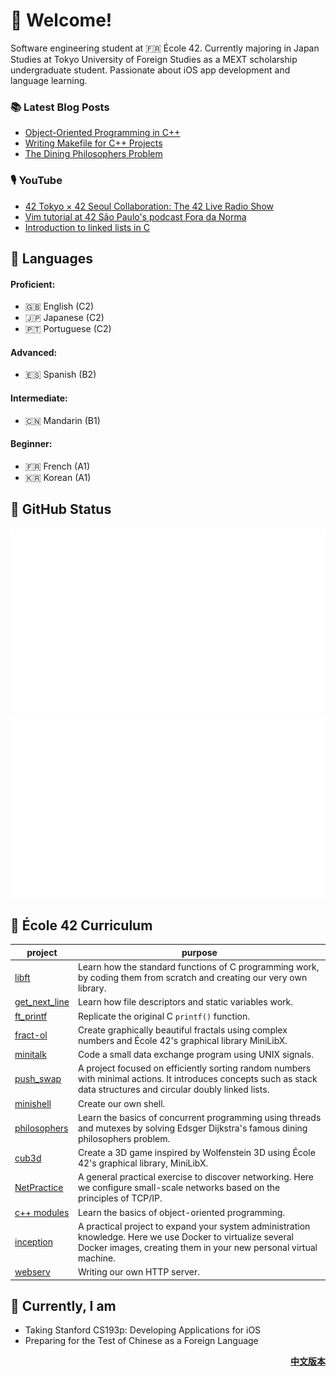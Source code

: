 <h1>
  👋 Welcome!
</h1>

Software engineering student at 🇫🇷 École 42. Currently majoring in Japan Studies at Tokyo University of Foreign Studies as a MEXT scholarship undergraduate student. Passionate about iOS app development and language learning.

<h3> 📚 Latest Blog Posts </h3>

<!-- BLOG-POST-LIST:START -->
- [Object-Oriented Programming in C++](https://riceset.com/C++/Object-Oriented-Programming-in-C++)
- [Writing Makefile for C++ Projects](https://riceset.com/C++/Writing-Makefile-for-C++-Projects)
- [The Dining Philosophers Problem](https://riceset.com/Algorithms/The-Dining-Philosophers-Problem)
<!-- BLOG-POST-LIST:END -->

<h3> 🎙 YouTube </h3>

- [42 Tokyo × 42 Seoul Collaboration: The 42 Live Radio Show](https://youtu.be/5y_IXv28g5I)
- [Vim tutorial at 42 São Paulo's podcast Fora da Norma](https://www.youtube.com/watch?v=10BSs7UGBtY)
- [Introduction to linked lists in C](https://www.youtube.com/watch?v=5AsUZgGCG3c)

<h2> 🌱 Languages </h2>

<h4> Proficient: </h4>

- 🇬🇧 English (C2)
- 🇯🇵 Japanese (C2)
- 🇵🇹 Portuguese (C2)

<h4> Advanced: </h4>

- 🇪🇸 Spanish (B2)

<h4> Intermediate: </h4>

- 🇨🇳 Mandarin (B1)

<h4> Beginner: </h4>

- 🇫🇷 French (A1)
- 🇰🇷 Korean (A1)

<h2> 🎉 GitHub Status </h2>

![overview](https://raw.githubusercontent.com/tkomeno/github-stats-transparent/output/generated/overview.svg)
![languages](https://raw.githubusercontent.com/tkomeno/github-stats-transparent/output/generated/languages.svg)

<h2> 🚀 École 42 Curriculum </h2>

<div align="center">

| project | purpose
| ---	| ---	|
|[libft](https://github.com/riceset/libft) | Learn how the standard functions of C programming work, by coding them from scratch and creating our very own library.
|[get_next_line](https://github.com/riceset/get_next_line) | Learn how file descriptors and static variables work.
|[ft_printf](https://github.com/riceset/ft_printf) | Replicate the original C `printf()` function.
|[fract-ol](https://github.com/riceset/fract-ol) | Create graphically beautiful fractals using complex numbers and École 42's graphical library MiniLibX.
|[minitalk](https://github.com/riceset/minitalk) | Code a small data exchange program using UNIX signals.
|[push_swap](https://github.com/riceset/push_swap) | A project focused on efficiently sorting random numbers with minimal actions. It introduces concepts such as stack data structures and circular doubly linked lists.
|[minishell](https://github.com/Guiribei/my_shell) | Create our own shell.
|[philosophers](https://github.com/riceset/philosophers) | Learn the basics of concurrent programming using threads and mutexes by solving Edsger Dijkstra's famous dining philosophers problem.
|[cub3d](https://github.com/riceset/cub3d) | Create a 3D game inspired by Wolfenstein 3D using École 42's graphical library, MiniLibX.
|[NetPractice](https://github.com/riceset/netpractice) | A general practical exercise to discover networking. Here we configure small-scale networks based on the principles of TCP/IP.
|[c++ modules](https://github.com/riceset/cpp-modules) | Learn the basics of object-oriented programming.
|[inception](https://github.com/riceset/inception) | A practical project to expand your system administration knowledge. Here we use Docker to virtualize several Docker images, creating them in your new personal virtual machine.
|[webserv](https://github.com/riceset/webserv) | Writing our own HTTP server.

</div>

<h2> 💭 Currently, I am </h2>

- Taking Stanford CS193p: Developing Applications for iOS
- Preparing for the Test of Chinese as a Foreign Language

<p align="right">
  <a href="中文.md" style="font-weight: bold;">中文版本</a>
</p>
